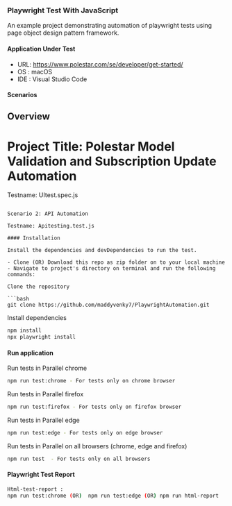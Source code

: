 ### Playwright Test With JavaScript

An example project demonstrating automation of playwright tests using page object design pattern framework.

#### Application Under Test

- URL: https://www.polestar.com/se/developer/get-started/
- OS : macOS
- IDE : Visual Studio Code

#### Scenarios

## Overview

# Project Title: Polestar Model Validation and Subscription Update Automation

Testname: UItest.spec.js

````

Scenario 2: API Automation

Testname: Apitesting.test.js

#### Installation

Install the dependencies and devDependencies to run the test.

- Clone (OR) Download this repo as zip folder on to your local machine
- Navigate to project's directory on terminal and run the following commands:

Clone the repository

```bash
git clone https://github.com/maddyvenky7/PlaywrightAutomation.git
````

Install dependencies

```bash
npm install
npx playwright install
```

#### Run application

Run tests in Parallel chrome

```bash
npm run test:chrome - For tests only on chrome browser
```

Run tests in Parallel firefox

```bash
npm run test:firefox - For tests only on firefox browser
```

Run tests in Parallel edge

```bash
npm run test:edge - For tests only on edge browser
```

Run tests in Parallel on all browsers (chrome, edge and firefox)

```bash
npm run test  - For tests only on all browsers
```

#### Playwright Test Report

```bash
Html-test-report :
npm run test:chrome (OR)  npm run test:edge (OR) npm run html-report
```
